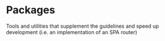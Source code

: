 # Packages

Tools and utilities that supplement the guidelines and speed up development (i.e. an implementation of an SPA router)
